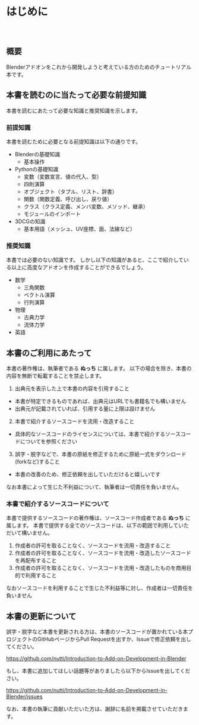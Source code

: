 <div id="sect_title_img_0_0"></div>

<div id="sect_title_text"></div>

# はじめに

<div id="preface"></div>

###### 　


## 概要

Blenderアドオンをこれから開発しようと考えている方のためのチュートリアル本です。

## 本書を読むのに当たって必要な前提知識

本書を読むにあたって必要な知識と推奨知識を示します。

### 前提知識

本書を読むために必要となる前提知識は以下の通りです。

* Blenderの基礎知識
  * 基本操作
* Pythonの基礎知識
  * 変数（変数宣言、値の代入、型）
  * 四則演算
  * オブジェクト（タプル、リスト、辞書）
  * 関数（関数定義、呼び出し、戻り値）
  * クラス（クラス定義、メンバ変数、メソッド、継承）
  * モジュールのインポート
* 3DCGの知識
  * 基本用語（メッシュ、UV座標、面、法線など）

### 推奨知識

本書では必要のない知識です。
しかし以下の知識があると、ここで紹介している以上に高度なアドオンを作成することができるでしょう。

* 数学
  * 三角関数
  * ベクトル演算
  * 行列演算
* 物理
  * 古典力学
  * 流体力学
* 英語

## 本書のご利用にあたって

本書の著作権は、執筆者である **ぬっち** に属します。
以下の場合を除き、本書の内容を無断で転載することを禁止します。

1. 出典元を表示した上で本書の内容を引用すること
  * 本書が特定できるものであれば、出典元はURLでも書籍名でも構いません
  * 出典元が記載されていれば、引用する量に上限は設けません
2. 本書で紹介するソースコードを流用・改造すること
  * 具体的なソースコードのライセンスについては、本書で紹介するソースコードについてを参照ください
3. 誤字・脱字などで、本書の原紙を修正するために原紙一式をダウンロード(forkなど)すること
  * 本書の改善のため、修正依頼を出していただけると嬉しいです

なお本書によって生じた不利益について、執筆者は一切責任を負いません。

### 本書で紹介するソースコードについて

本書で提供するソースコードの著作権は、ソースコード作成者である **ぬっち** に属します。
本書で提供する全てのソースコードは、以下の範囲で利用していただいて構いません。

1. 作成者の許可を取ることなく、ソースコードを流用・改造すること
2. 作成者の許可を取ることなく、ソースコードを流用・改造したソースコードを再配布すること
3. 作成者の許可を取ることなく、ソースコードを流用・改造したものを商用目的で利用すること

なおソースコードを利用することで生じた不利益等に対し、作成者は一切責任を負いません

## 本書の更新について

誤字・脱字など本書を更新される方は、本書のソースコードが置かれている本プロジェクトのGitHubページからPull Requestを出すか、Issueで修正依頼を出してください。

https://github.com/nutti/Introduction-to-Add-on-Development-in-Blender

もし、本書に追加してほしい話題等がありましたら以下からIssueを出してください。

https://github.com/nutti/Introduction-to-Add-on-Development-in-Blender/issues

なお、本書の執筆に貢献いただいた方は、謝辞に名前を掲載させていただきます。

